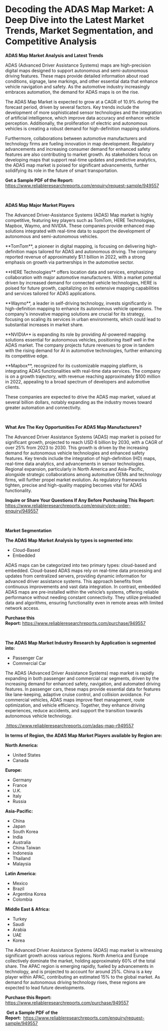 <p><h1>Decoding the ADAS Map Market: A Deep Dive into the Latest Market Trends, Market Segmentation, and Competitive Analysis</h1></p><p><strong>ADAS Map Market Analysis and Latest Trends</strong></p>
<p><p>ADAS (Advanced Driver Assistance Systems) maps are high-precision digital maps designed to support autonomous and semi-autonomous driving features. These maps provide detailed information about road conditions, signage, lane markings, and other essential data that enhance vehicle navigation and safety. As the automotive industry increasingly embraces automation, the demand for ADAS maps is on the rise.</p><p>The ADAS Map Market is expected to grow at a CAGR of 10.9% during the forecast period, driven by several factors. Key trends include the development of more sophisticated sensor technologies and the integration of artificial intelligence, which improve data accuracy and enhance vehicle perception. Additionally, the proliferation of electric and autonomous vehicles is creating a robust demand for high-definition mapping solutions.</p><p>Furthermore, collaborations between automotive manufacturers and technology firms are fueling innovation in map development. Regulatory advancements and increasing consumer demand for enhanced safety features are also contributing to market growth. As stakeholders focus on developing maps that support real-time updates and predictive analytics, the ADAS map market is poised for significant advancements, further solidifying its role in the future of smart transportation.</p></p>
<p><strong>Get a Sample PDF of the Report:&nbsp;</strong> <a href="https://www.reliableresearchreports.com/enquiry/request-sample/949557?utm_campaign=3514&utm_medium=2&utm_source=Github&utm_content=ia&utm_term=18042025&utm_id=adas-map">https://www.reliableresearchreports.com/enquiry/request-sample/949557</a></p>
<p>&nbsp;</p>
<p><strong>ADAS Map Major Market Players</strong></p>
<p><p>The Advanced Driver-Assistance Systems (ADAS) Map market is highly competitive, featuring key players such as TomTom, HERE Technologies, Mapbox, Waymo, and NVIDIA. These companies provide enhanced map solutions integrated with real-time data to support the development of autonomous and semi-autonomous vehicles.</p><p>**TomTom**, a pioneer in digital mapping, is focusing on delivering high-definition maps tailored for ADAS and autonomous driving. The company reported revenue of approximately $1.1 billion in 2022, with a strong emphasis on growth via partnerships in the automotive sector.</p><p>**HERE Technologies** offers location data and services, emphasizing collaboration with major automotive manufacturers. With a market potential driven by increased demand for connected vehicle technologies, HERE is poised for future growth, capitalizing on its extensive mapping capabilities and services tailored for ADAS applications.</p><p>**Waymo**, a leader in self-driving technology, invests significantly in high-definition mapping to enhance its autonomous vehicle operations. The company's innovative mapping solutions are crucial for its strategy, focusing on scaling its services in urban environments, which could lead to substantial increases in market share.</p><p>**NVIDIA** is expanding its role by providing AI-powered mapping solutions essential for autonomous vehicles, positioning itself well in the ADAS market. The company projects future revenues to grow in tandem with the rising demand for AI in automotive technologies, further enhancing its competitive edge.</p><p>**Mapbox**, recognized for its customizable mapping platform, is integrating ADAS functionalities with real-time data services. The company is on a growth trajectory, with revenue reaching approximately $100 million in 2022, appealing to a broad spectrum of developers and automotive clients.</p><p>These companies are expected to drive the ADAS map market, valued at several billion dollars, notably expanding as the industry moves toward greater automation and connectivity.</p></p>
<p>&nbsp;</p>
<p><strong>What Are The Key Opportunities For ADAS Map Manufacturers?</strong></p>
<p><p>The Advanced Driver Assistance Systems (ADAS) map market is poised for significant growth, projected to reach USD 6 billion by 2030, with a CAGR of over 25% from 2023 to 2030. This growth is driven by the increasing demand for autonomous vehicle technologies and enhanced safety features. Key trends include the integration of high-definition (HD) maps, real-time data analytics, and advancements in sensor technologies. Regional expansion, particularly in North America and Asia-Pacific, alongside strategic collaborations among automotive OEMs and technology firms, will further propel market evolution. As regulatory frameworks tighten, precise and high-quality mapping becomes vital for ADAS functionality.</p></p>
<p><strong>Inquire or Share Your Questions If Any Before Purchasing This Report:</strong> <a href="https://www.reliableresearchreports.com/enquiry/pre-order-enquiry/949557?utm_campaign=3514&utm_medium=2&utm_source=Github&utm_content=ia&utm_term=18042025&utm_id=adas-map">https://www.reliableresearchreports.com/enquiry/pre-order-enquiry/949557</a></p>
<p>&nbsp;</p>
<p><strong>Market Segmentation</strong></p>
<p><strong>The ADAS Map Market Analysis by types is segmented into:</strong></p>
<p><ul><li>Cloud-Based</li><li>Embedded</li></ul></p>
<p><p>ADAS maps can be categorized into two primary types: cloud-based and embedded. Cloud-based ADAS maps rely on real-time data processing and updates from centralized servers, providing dynamic information for advanced driver assistance systems. This approach benefits from continuous improvements and vast data integration. In contrast, embedded ADAS maps are pre-installed within the vehicle’s systems, offering reliable performance without needing constant connectivity. They utilize preloaded data and algorithms, ensuring functionality even in remote areas with limited network access.</p></p>
<p><strong>Purchase this Report:&nbsp;</strong><a href="https://www.reliableresearchreports.com/purchase/949557?utm_campaign=3514&utm_medium=2&utm_source=Github&utm_content=ia&utm_term=18042025&utm_id=adas-map">https://www.reliableresearchreports.com/purchase/949557</a></p>
<p>&nbsp;</p>
<p><strong>The ADAS Map Market Industry Research by Application is segmented into:</strong></p>
<p><ul><li>Passenger Car</li><li>Commercial Car</li></ul></p>
<p><p>The ADAS (Advanced Driver Assistance Systems) map market is rapidly expanding in both passenger and commercial car segments, driven by the increasing demand for enhanced safety, navigation, and automated driving features. In passenger cars, these maps provide essential data for features like lane-keeping, adaptive cruise control, and collision avoidance. For commercial vehicles, ADAS maps improve fleet management, route optimization, and vehicle efficiency. Together, they enhance driving experiences, reduce accidents, and support the transition towards autonomous vehicle technology.</p></p>
<p><a href="https://www.reliableresearchreports.com/adas-map-r949557?utm_campaign=3514&utm_medium=2&utm_source=Github&utm_content=ia&utm_term=18042025&utm_id=adas-map">&nbsp;https://www.reliableresearchreports.com/adas-map-r949557</a></p>
<p><strong>In terms of Region, the ADAS Map Market Players available by Region are:</strong></p>
<p>
    <p> <strong> North America: </strong>
        <ul>
            <li>United States</li>
            <li>Canada</li>
        </ul>
        </p> 
    <p> <strong> Europe: </strong>
        <ul>
            <li>Germany</li>
            <li>France</li>
            <li>U.K.</li>
            <li>Italy</li>
            <li>Russia</li>
        </ul>
        </p> 
    <p> <strong> Asia-Pacific: </strong>
        <ul>
            <li>China</li>
            <li>Japan</li>
            <li>South Korea</li>
            <li>India</li>
            <li>Australia</li>
            <li>China Taiwan</li>
            <li>Indonesia</li>
            <li>Thailand</li>
            <li>Malaysia</li>
        </ul>
        </p> 
    <p> <strong> Latin America: </strong>
        <ul>
            <li>Mexico</li>
            <li>Brazil</li>
            <li>Argentina Korea</li>
            <li>Colombia</li>
        </ul>
        </p> 
    <p> <strong> Middle East & Africa: </strong>
        <ul>
            <li>Turkey</li>
            <li>Saudi</li>
            <li>Arabia</li>
            <li>UAE</li>
            <li>Korea</li>
        </ul>
    </p>
    </p>
<p><p>The Advanced Driver Assistance Systems (ADAS) map market is witnessing significant growth across various regions. North America and Europe collectively dominate the market, holding approximately 60% of the total share. The APAC region is emerging rapidly, fueled by advancements in technology, and is projected to account for around 25%. China is a key player within APAC, contributing an estimated 15% to the global market. As demand for autonomous driving technology rises, these regions are expected to lead future developments.</p></p>
<p><strong>Purchase this Report: </strong><a href="https://www.reliableresearchreports.com/purchase/949557?utm_campaign=3514&utm_medium=2&utm_source=Github&utm_content=ia&utm_term=18042025&utm_id=adas-map">https://www.reliableresearchreports.com/purchase/949557</a></p>
<p>&nbsp;<strong>Get a Sample PDF of the Report:&nbsp;&nbsp;</strong><a href="https://www.reliableresearchreports.com/enquiry/request-sample/949557?utm_campaign=3514&utm_medium=2&utm_source=Github&utm_content=ia&utm_term=18042025&utm_id=adas-map">https://www.reliableresearchreports.com/enquiry/request-sample/949557</a></p>
<p><strong></strong></p>
<p><p></p><p></p><p></p></p>